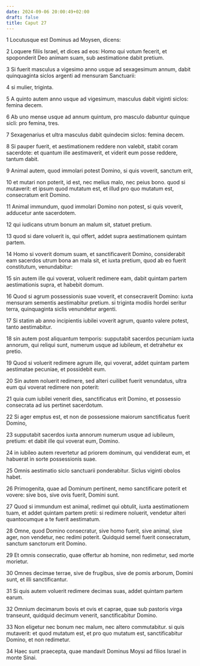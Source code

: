 ```yaml
---
date: 2024-09-06 20:00:49+02:00
draft: false
title: Caput 27
---
```





1 Locutusque est Dominus ad Moysen, dicens:

2 Loquere filiis Israel, et dices ad eos: Homo qui votum fecerit, et spoponderit Deo animam suam, sub aestimatione dabit pretium.

3 Si fuerit masculus a vigesimo anno usque ad sexagesimum annum, dabit quinquaginta siclos argenti ad mensuram Sanctuarii:

4 si mulier, triginta.

5 A quinto autem anno usque ad vigesimum, masculus dabit viginti siclos: femina decem.

6 Ab uno mense usque ad annum quintum, pro masculo dabuntur quinque sicli: pro femina, tres.

7 Sexagenarius et ultra masculus dabit quindecim siclos: femina decem.

8 Si pauper fuerit, et aestimationem reddere non valebit, stabit coram sacerdote: et quantum ille aestimaverit, et viderit eum posse reddere, tantum dabit.

9 Animal autem, quod immolari potest Domino, si quis voverit, sanctum erit,

10 et mutari non poterit, id est, nec melius malo, nec peius bono. quod si mutaverit: et ipsum quod mutatum est, et illud pro quo mutatum est, consecratum erit Domino.

11 Animal immundum, quod immolari Domino non potest, si quis voverit, adducetur ante sacerdotem.

12 qui iudicans utrum bonum an malum sit, statuet pretium.

13 quod si dare voluerit is, qui offert, addet supra aestimationem quintam partem.

14 Homo si voverit domum suam, et sanctificaverit Domino, considerabit eam sacerdos utrum bona an mala sit, et iuxta pretium, quod ab eo fuerit constitutum, venundabitur:

15 sin autem ille qui voverat, voluerit redimere eam, dabit quintam partem aestimationis supra, et habebit domum.

16 Quod si agrum possessionis suae voverit, et consecraverit Domino: iuxta mensuram sementis aestimabitur pretium. si triginta modiis hordei seritur terra, quinquaginta siclis venundetur argenti.

17 Si statim ab anno incipientis iubilei voverit agrum, quanto valere potest, tanto aestimabitur.

18 sin autem post aliquantum temporis: supputabit sacerdos pecuniam iuxta annorum, qui reliqui sunt, numerum usque ad iubileum, et detrahetur ex pretio.

19 Quod si voluerit redimere agrum ille, qui voverat, addet quintam partem aestimatae pecuniae, et possidebit eum.

20 Sin autem noluerit redimere, sed alteri cuilibet fuerit venundatus, ultra eum qui voverat redimere non poterit:

21 quia cum iubilei venerit dies, sanctificatus erit Domino, et possessio consecrata ad ius pertinet sacerdotum.

22 Si ager emptus est, et non de possessione maiorum sanctificatus fuerit Domino,

23 supputabit sacerdos iuxta annorum numerum usque ad iubileum, pretium: et dabit ille qui voverat eum, Domino.

24 in iubileo autem revertetur ad priorem dominum, qui vendiderat eum, et habuerat in sorte possessionis suae.

25 Omnis aestimatio siclo sanctuarii ponderabitur. Siclus viginti obolos habet.

26 Primogenita, quae ad Dominum pertinent, nemo sanctificare poterit et vovere: sive bos, sive ovis fuerit, Domini sunt.

27 Quod si immundum est animal, redimet qui obtulit, iuxta aestimationem tuam, et addet quintam partem pretii: si redimere noluerit, vendetur alteri quantocumque a te fuerit aestimatum.

28 Omne, quod Domino consecratur, sive homo fuerit, sive animal, sive ager, non vendetur, nec redimi poterit. Quidquid semel fuerit consecratum, sanctum sanctorum erit Domino.

29 Et omnis consecratio, quae offertur ab homine, non redimetur, sed morte morietur.

30 Omnes decimae terrae, sive de frugibus, sive de pomis arborum, Domini sunt, et illi sanctificantur.

31 Si quis autem voluerit redimere decimas suas, addet quintam partem earum.

32 Omnium decimarum bovis et ovis et caprae, quae sub pastoris virga transeunt, quidquid decimum venerit, sanctificabitur Domino.

33 Non eligetur nec bonum nec malum, nec altero commutabitur. si quis mutaverit: et quod mutatum est, et pro quo mutatum est, sanctificabitur Domino, et non redimetur.

34 Haec sunt praecepta, quae mandavit Dominus Moysi ad filios Israel in monte Sinai.

